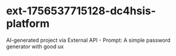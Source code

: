 # ext-1756537715128-dc4hsis-platform
AI-generated project via External API - Prompt: A simple password generator with good ux
